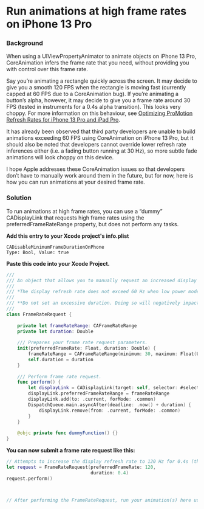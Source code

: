 # Run animations at high frame rates on iPhone 13 Pro

### Background

When using a UIViewPropertyAnimator to animate objects on iPhone 13 Pro, CoreAnimation infers the frame rate that you need, without providing you with control over this frame rate.

Say you’re animating a rectangle quickly across the screen. It may decide to give you a smooth 120 FPS when the rectangle is moving fast (currently capped at 60 FPS due to a CoreAnimation bug). If you’re animating a button’s alpha, however, it may decide to give you a frame rate around 30 FPS (tested in instruments for a 0.4s alpha transition). This looks very choppy. For more information on this behaviour, see [Optimizing ProMotion Refresh Rates for iPhone 13 Pro and iPad Pro](https://developer.apple.com/documentation/quartzcore/optimizing_promotion_refresh_rates_for_iphone_13_pro_and_ipad_pro).

It has already been observed that third party developers are unable to build animations exceeding 60 FPS using CoreAnimation on iPhone 13 Pro, but it should also be noted that developers cannot override lower refresh rate inferences either (i.e. a fading button running at 30 Hz), so more subtle fade animations will look choppy on this device.

I hope Apple addresses these CoreAnimation issues so that developers don’t have to manually work around them in the future, but for now, here is how you can run animations at your desired frame rate.

### Solution

To run animations at high frame rates, you can use a “dummy” CADisplayLink that requests high frame rates using the preferredFrameRateRange property, but does not perform any tasks.

**Add this entry to your Xcode project's info.plist**
```
CADisableMinimumFrameDurationOnPhone
Type: Bool, Value: true
```

**Paste this code into your Xcode Project.**

```swift
///
/// An object that allows you to manually request an increased display refresh rate on ProMotion devices.
///
/// *The display refresh rate does not exceed 60 Hz when low power mode is enabled.*
///
/// **Do not set an excessive duration. Doing so will negatively impact battery life.**
///
class FrameRateRequest {
    
    private let frameRateRange: CAFrameRateRange
    private let duration: Double
    
    /// Prepares your frame rate request parameters.
    init(preferredFrameRate: Float, duration: Double) {
        frameRateRange = CAFrameRateRange(minimum: 30, maximum: Float(UIScreen.main.maximumFramesPerSecond), preferred: preferredFrameRate)
        self.duration = duration
    }
    
    /// Perform frame rate request.
    func perform() {
        let displayLink = CADisplayLink(target: self, selector: #selector(dummyFunction))
        displayLink.preferredFrameRateRange = frameRateRange
        displayLink.add(to: .current, forMode: .common)
        DispatchQueue.main.asyncAfter(deadline: .now() + duration) {
            displayLink.remove(from: .current, forMode: .common)
        }
    }
    
    @objc private func dummyFunction() {}
}
```

**You can now submit a frame rate request like this:**
```swift
// Attempts to increase the display refresh rate to 120 Hz for 0.4s (the expected duration of the animation).
let request = FrameRateRequest(preferredFrameRate: 120,
                               duration: 0.4)
request.perform()



// After performing the FrameRateRequest, run your animation(s) here using animators of your choice (UIViewPropertyAnimator, UIView.animate, etc).


```
